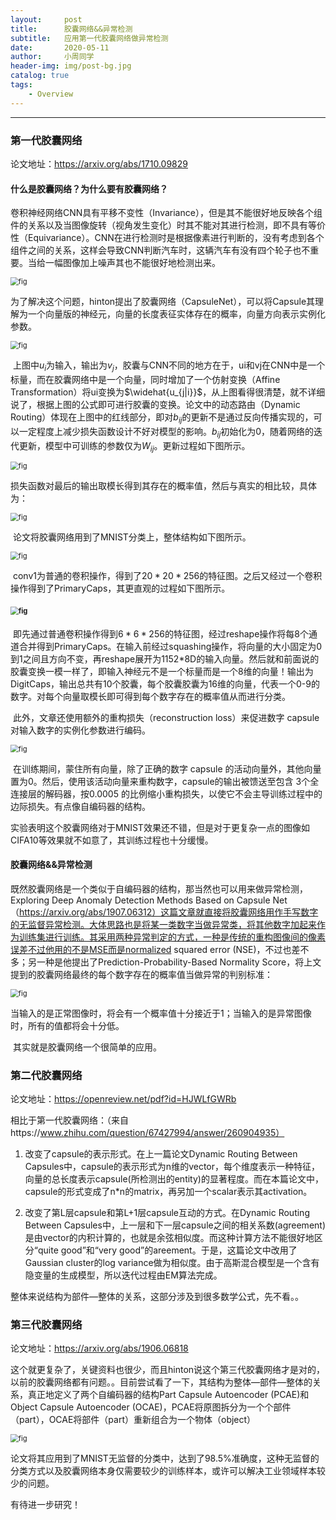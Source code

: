 ```yaml
---
layout:     post
title:      胶囊网络&&异常检测
subtitle:   应用第一代胶囊网络做异常检测
date:       2020-05-11
author:     小周同学
header-img: img/post-bg.jpg
catalog: true
tags:
    - Overview
---
```


------

### 第一代胶囊网络

论文地址：https://arxiv.org/abs/1710.09829

#### 什么是胶囊网络？为什么要有胶囊网络？

​		卷积神经网络CNN具有平移不变性（Invariance），但是其不能很好地反映各个组件的关系以及当图像旋转（视角发生变化）时其不能对其进行检测，即不具有等价性（Equivariance）。CNN在进行检测时是根据像素进行判断的，没有考虑到各个组件之间的关系，这样会导致CNN判断汽车时，这辆汽车有没有四个轮子也不重要。当给一幅图像加上噪声其也不能很好地检测出来。

<img src="..\img\2020-05-10-Exploring-Deep-Anomaly-Detection-Methods-Based-On-Capsule-Net\fig.png" alt="fig" style="zoom:80%;" />

​       为了解决这个问题，hinton提出了胶囊网络（CapsuleNet），可以将Capsule其理解为一个向量版的神经元，向量的长度表征实体存在的概率，向量方向表示实例化参数。

<img src="..\img\2020-05-10-Exploring-Deep-Anomaly-Detection-Methods-Based-On-Capsule-Net\fig2.png" alt="fig" style="zoom:80%;" />

​	上图中$u_i$为输入，输出为$v_j$，胶囊与CNN不同的地方在于，ui和vj在CNN中是一个标量，而在胶囊网络中是一个向量，同时增加了一个仿射变换（Affine Transformation）将ui变换为$\widehat{u_{j|i}}$，从上图看得很清楚，就不详细说了，根据上图的公式即可进行胶囊的变换。论文中的动态路由（Dynamic Routing）体现在上图中的红线部分，即对$b_{ij}$的更新不是通过反向传播实现的，可以一定程度上减少损失函数设计不好对模型的影响。$b_{ij}$初始化为0，随着网络的迭代更新，模型中可训练的参数仅为$W_{ij}$。更新过程如下图所示。

<img src="..\img\2020-05-10-Exploring-Deep-Anomaly-Detection-Methods-Based-On-Capsule-Net\fig3.png" alt="fig" style="zoom:80%;" /> 

​		损失函数对最后的输出取模长得到其存在的概率值，然后与真实的相比较，具体为：

<img src="..\img\2020-05-10-Exploring-Deep-Anomaly-Detection-Methods-Based-On-Capsule-Net\loss.png" alt="fig" style="zoom:80%;" />

​         论文将胶囊网络用到了MNIST分类上，整体结构如下图所示。

<img src="..\img\2020-05-10-Exploring-Deep-Anomaly-Detection-Methods-Based-On-Capsule-Net\fig4.png" alt="fig" style="zoom:80%;" />

​		conv1为普通的卷积操作，得到了$20*20*256$的特征图。之后又经过一个卷积操作得到了PrimaryCaps，其更直观的过程如下图所示。

#### <img src="..\img\2020-05-10-Exploring-Deep-Anomaly-Detection-Methods-Based-On-Capsule-Net\fig5.png" alt="fig" style="zoom:80%;" />

​     即先通过普通卷积操作得到$6*6*256$的特征图，经过reshape操作将每8个通道合并得到PrimaryCaps。在输入前经过squashing操作，将向量的大小固定为0到1之间且方向不变，再reshape展开为1152*8D的输入向量。然后就和前面说的胶囊变换一模一样了，即输入神经元不是一个标量而是一个8维的向量！输出为DigitCaps，输出总共有10个胶囊，每个胶囊胶囊为16维的向量，代表一个0-9的数字。对每个向量取模长即可得到每个数字存在的概率值从而进行分类。

​	此外，文章还使用额外的重构损失（reconstruction loss）来促进数字 capsule 对输入数字的实例化参数进行编码。

<img src="..\img\2020-05-10-Exploring-Deep-Anomaly-Detection-Methods-Based-On-Capsule-Net\fig6.png" alt="fig" style="zoom:80%;" />

​       在训练期间，蒙住所有向量，除了正确的数字 capsule 的活动向量外，其他向量置为0。然后，使用该活动向量来重构数字，capsule的输出被馈送至包含 3个全连接层的解码器，按0.0005 的比例缩小重构损失，以使它不会主导训练过程中的边际损失。有点像自编码器的结构。

​		实验表明这个胶囊网络对于MNIST效果还不错，但是对于更复杂一点的图像如CIFA10等效果就不如意了，其训练过程也十分缓慢。

#### 胶囊网络&&异常检测

​	既然胶囊网络是一个类似于自编码器的结构，那当然也可以用来做异常检测，Exploring Deep Anomaly Detection Methods Based on Capsule Net（https://arxiv.org/abs/1907.06312）这篇文章就直接将胶囊网络用作手写数字的无监督异常检测。大体思路也是将某一类数字当做异常类，将其他数字加起来作为训练集进行训练。其采用两种异常判定的方式，一种是传统的重构图像间的像素误差不过他用的不是MSE而是normalized squared error (NSE)，不过也差不多；另一种是他提出了Prediction-Probability-Based Normality Score，将上文提到的胶囊网络最终的每个数字存在的概率值当做异常的判别标准：

<img src="..\img\2020-05-10-Exploring-Deep-Anomaly-Detection-Methods-Based-On-Capsule-Net\fig7.png" alt="fig" style="zoom:80%;" />

​	当输入的是正常图像时，将会有一个概率值十分接近于1；当输入的是异常图像时，所有的值都将会十分低。

​	其实就是胶囊网络一个很简单的应用。



### 第二代胶囊网络

论文地址：https://openreview.net/pdf?id=HJWLfGWRb

相比于第一代胶囊网络：（来自https://www.zhihu.com/question/67427994/answer/260904935）

1. 改变了capsule的表示形式。在上一篇论文Dynamic Routing Between Capsules中，capsule的表示形式为n维的vector，每个维度表示一种特征，向量的总长度表示capsule(所检测出的entity)的显著程度。而在本篇论文中，capsule的形式变成了n*n的matrix，再另加一个scalar表示其activation。

2. 改变了第L层capsule和第L+1层capsule互动的方式。在Dynamic Routing Between Capsules中，上一层和下一层capsule之间的相关系数(agreement)是由vector的内积计算的，也就是余弦相似度。而这种计算方法不能很好地区分“quite good”和“very good”的areement。于是，这篇论文中改用了Gaussian cluster的log variance做为相似度。由于高斯混合模型是一个含有隐变量的生成模型，所以迭代过程由EM算法完成。

   

整体来说结构为部件—整体的关系，这部分涉及到很多数学公式，先不看。。

### 第三代胶囊网络

论文地址：https://arxiv.org/abs/1906.06818

这个就更复杂了，关键资料也很少，而且hinton说这个第三代胶囊网络才是对的，以前的胶囊网络都有问题。。目前尝试看了一下，其结构为整体—部件—整体的关系，真正地定义了两个自编码器的结构Part Capsule Autoencoder (PCAE)和Object Capsule Autoencoder (OCAE)，PCAE将原图拆分为一个个部件（part），OCAE将部件（part）重新组合为一个物体（object）

<img src="..\img\2020-05-10-Exploring-Deep-Anomaly-Detection-Methods-Based-On-Capsule-Net\figc.png" alt="fig" style="zoom:80%;" />

论文将其应用到了MNIST无监督的分类中，达到了98.5%准确度，这种无监督的分类方式以及胶囊网络本身仅需要较少的训练样本，或许可以解决工业领域样本较少的问题。

有待进一步研究！



